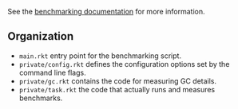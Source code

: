 See the [benchmarking documentation][benchmark]
for more information.

## Organization

* `main.rkt` entry point for the benchmarking script.
* `private/config.rkt` defines the configuration options
  set by the command line flags.
* `private/gc.rkt` contains the code for measuring GC details.
* `private/task.rkt` the code that actually runs and measures
  benchmarks.

[benchmark]: https://camoy.github.io/corpse-reviver/corpse-reviver-benchmark.html
